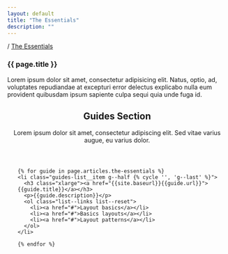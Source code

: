 ```yaml
---
layout: default
title: "The Essentials"
description: ""
---
```



<div class="page-header">
  <div class="container">
    <nav class="breadcrumbs">
      <p> / <a href="#" class="breadcrumbs__link"> The Essentials</a></p>
    </nav>
    <h3 class="xxlarge">{{ page.title }}</h3>
    <p class="page-header__excerpt g-wide--push-1 g-wide--pull-1">Lorem ipsum dolor sit amet, consectetur adipisicing elit. Natus, optio, ad, voluptates repudiandae at excepturi error delectus explicabo nulla eum provident quibusdam ipsum sapiente culpa sequi quia unde fuga id.</p>
  </div>
</div>



<div class="guides-section">
  <header class="container">
      <h2 class="xlarge">Guides Section</h2>
      <p>Lorem ipsum dolor sit amet, consectetur adipiscing elit. Sed vitae varius augue, eu varius dolor.</p>
  </header>

  <ul class="guides-list container-medium">

    {% for guide in page.articles.the-essentials %}
    <li class="guides-list__item g--half {% cycle '', 'g--last' %}">
      <h3 class="xlarge"><a href="{{site.baseurl}}{{guide.url}}">{{guide.title}}</a></h3>
      <p>{{guide.description}}</p>
      <ol class="list--links list--reset">
        <li><a href="#">Layout basics</a></li>
        <li><a href="#">Basics layouts</a></li>
        <li><a href="#">Layout patterns</a></li>
      </ol>
    </li>

    {% endfor %}

  </ul>
</div>
